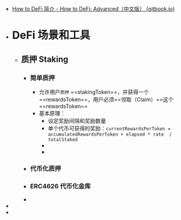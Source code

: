 - [How to DeFi 简介 - How to DeFi: Advanced（中文版） (gitbook.io)](https://nigdaemon.gitbook.io/how-to-defi-advanced-zhogn-wen-b/master)
- # DeFi 场景和工具
	- ## 质押 Staking
		- ### 简单质押
			- 允许用户`质押`   ==stakingToken==，并获得一个==rewardsToken==，用户必须==领取（Claim）==这个 ==rewardsToken==
			- 基本原理：
				- 设定奖励间隔和奖励数量
				- 单个代币可获得的奖励：`currentRewardsPerToken = accumulatedRewardsPerToken + elapsed * rate  / totalStaked`
				-
				-
		- ### 代币化质押
		- ### ERC4626 代币化金库
		-
-
-